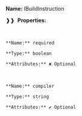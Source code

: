**Name:** IBuildInstruction

❱❱&nbsp;&nbsp;**Properties:**

&nbsp;&nbsp;&nbsp;&nbsp;&nbsp;
```
**Name:** required

**Type:** boolean

**Attributes:** ✘ Optional

```

&nbsp;&nbsp;&nbsp;&nbsp;&nbsp;
```
**Name:** compiler

**Type:** string

**Attributes:** ✔ Optional

```


